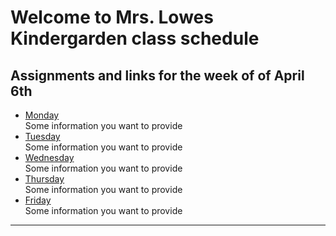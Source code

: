 # Welcome to Mrs. Lowes Kindergarden class schedule 
## Assignments and links for the week of of April 6th 
* [Monday](./Week-04-06-2020/monday.md)  
   Some information you want to provide
* [Tuesday](./Week-04-06-2020/tuesday.md)  
   Some information you want to provide  
* [Wednesday](./Week-04-06-2020/wednesday.md)  
   Some information you want to provide  
* [Thursday](./Week-04-06-2020/thursday.md)  
   Some information you want to provide  
* [Friday](./Week-04-06-2020/friday.md)   
   Some information you want to provide  
______